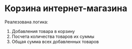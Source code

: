 # Корзина интернет-магазина
Реалезована логика:
1. Добавления товара в корзину
2. Посчета количества товаров их суммы
3. Общая сумма всех добавленных товаров
